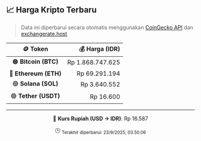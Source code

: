 

<!-- HARGA_KRIPTO -->
## 📈 Harga Kripto Terbaru

> Data ini diperbarui secara otomatis menggunakan [CoinGecko API](https://www.coingecko.com/) dan [exchangerate.host](https://exchangerate.host/)

<div align="center">

| 🪙 Token | 💰 Harga (IDR) |
|:------:|---------------:|
| 🟠 **Bitcoin (BTC)**   | Rp 1.868.747.625 |
| 🔵 **Ethereum (ETH)**  | Rp 69.291.194 |
| 🟣 **Solana (SOL)**    | Rp 3.640.552 |
| 🟢 **Tether (USDT)**   | Rp 16.600 |

---

💱 **Kurs Rupiah (USD → IDR)**: Rp 16.587

🕒 <sub>Terakhir diperbarui: 23/9/2025, 03.50.06</sub>

</div>
<!-- /HARGA_KRIPTO -->